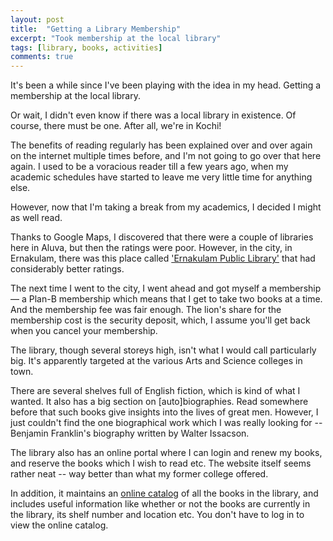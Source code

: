 ```yaml
---
layout: post
title:  "Getting a Library Membership"
excerpt: "Took membership at the local library"
tags: [library, books, activities]
comments: true
---
```

It's been a while since I've been playing with the idea in my head. Getting a membership at the local library.

Or wait, I didn't even know if there was a local library in existence. Of course, there must be one. After all, we're in Kochi!

The benefits of reading regularly has been explained over and over again on the internet multiple times before, and I'm not going to go over that here again. I used to be a voracious reader till a few years ago, when my academic schedules have started to leave me very little time for anything else.

However, now that I'm taking a break from my academics, I decided I might as well read.

Thanks to Google Maps, I discovered that there were a couple of libraries here in Aluva, but then the ratings were poor. However, in the city, in Ernakulam, there was this place called ['Ernakulam Public Library'](http://www.ernakulampubliclibrary.com/) that had considerably better ratings.

The next time I went to the city, I went ahead and got myself a membership &mdash; a Plan-B membership which means that I get to take two books at a time. And the membership fee was fair enough. The lion's share for the membership cost is the security deposit, which, I assume you'll get back when you cancel your membership.

The library, though several storeys high, isn't what I would call particularly big. It's apparently targeted at the various Arts and Science colleges in town.

There are several shelves full of English fiction, which is kind of what I wanted. It also has a big section on [auto]biographies. Read somewhere before that such books give insights into the lives of great men. However, I just couldn't find the one biographical work which I was really looking for -- Benjamin Franklin's biography written by Walter Issacson.

The library also has an online portal where I can login and renew my books, and reserve the books which I wish to read etc. The website itself seems rather neat -- way better than what my former college offered.

In addition, it maintains an [online catalog](http://122.165.117.71/) of all the books in the library, and includes useful information like whether or not the books are currently in the library, its shelf number and location etc. You don't have to log in to view the online catalog.
